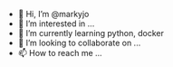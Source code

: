 - 👋 Hi, I’m @markyjo
- 👀 I’m interested in ...
- 🌱 I’m currently learning python, docker
- 💞️ I’m looking to collaborate on ...
- 📫 How to reach me ...

<!---
markyjo/markyjo is a ✨ special ✨ repository because its `README.md` (this file) appears on your GitHub profile.
You can click the Preview link to take a look at your changes.
--->
